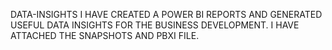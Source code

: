 DATA-INSIGHTS
I HAVE CREATED A POWER BI REPORTS AND GENERATED USEFUL DATA INSIGHTS FOR THE BUSINESS DEVELOPMENT. I HAVE ATTACHED THE SNAPSHOTS AND PBXI FILE.
